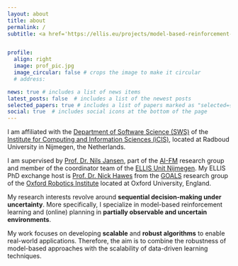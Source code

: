 ```yaml
---
layout: about
title: about
permalink: /
subtitle: <a href='https://ellis.eu/projects/model-based-reinforcement-learning-and-planning-under-uncertainty'>ELLIS PhD Candidate</a> @ Radboud University Nijmegen.


profile:
  align: right
  image: prof_pic.jpg
  image_circular: false # crops the image to make it circular
  # address:

news: true # includes a list of news items
latest_posts: false  # includes a list of the newest posts
selected_papers: true # includes a list of papers marked as "selected={true}"
social: true  # includes social icons at the bottom of the page
---
```


I am affiliated with the <a href='https://sws.cs.ru.nl/'>Department of Software Science (SWS)</a> of the <a href='https://www.ru.nl/icis/'>Institute for Computing and Information Sciences (iCIS)</a>, located at Radboud University in Nijmegen, the Netherlands. 

I am supervised by <a href='https://www.nilsjansen.org'>Prof. Dr. Nils Jansen</a>, part of the <a href='https://ai-fm.org/'>AI-FM</a> research group and member of the coordinator team of the <a href='https://www.ru.nl/ai/ellis-unit'>ELLIS Unit Nijmegen</a>. My ELLIS PhD exchange host is <a href='https://www.robots.ox.ac.uk/~nickh/'>Prof. Dr. Nick Hawes</a> from the <a href='https://ori.ox.ac.uk/labs/goals/'>GOALS</a> research group of the <a href='https://ori.ox.ac.uk/'>Oxford Robotics Institute</a> located at Oxford University, England.

My research interests revolve around **sequential decision-making under uncertainty**. More specifically, I specialize in model-based reinforcement learning and (online) planning in **partially observable and uncertain environments**. 

My work focuses on developing **scalable** and **robust algorithms** to enable real-world applications. Therefore, the aim is to combine the robustness of model-based approaches with the scalability of data-driven learning techniques.
